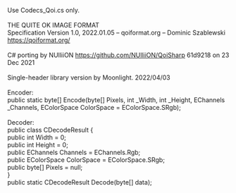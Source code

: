 Use Codecs_Qoi.cs only.<br>
<br>
THE QUITE OK IMAGE FORMAT<br>
Specification Version 1.0, 2022.01.05 – qoiformat.org – Dominic Szablewski<br>
https://qoiformat.org/<br>
<br>
C# porting by NUlliiON https://github.com/NUlliiON/QoiSharp 61d9218 on 23 Dec 2021<br>
<br>
Single-header library version by Moonlight. 2022/04/03<br>
<br>
Encoder:<br>
public static byte[] Encode(byte[] Pixels, int _Width, int _Height, EChannels _Channels, EColorSpace ColorSpace = EColorSpace.SRgb);<br>
<br>
Decoder:<br>
public class CDecodeResult {<br>
  public int Width = 0;<br>
  public int Height = 0;<br>
  public EChannels Channels = EChannels.Rgb;<br>
  public EColorSpace ColorSpace = EColorSpace.SRgb;<br>
  public byte[] Pixels = null;<br>
}<br>
public static CDecodeResult Decode(byte[] data);<br>
